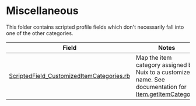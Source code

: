 Miscellaneous
=============

This folder contains scripted profile fields which don't necessarily fall into one of the other categories.

| Field | Notes |
|-------|-------|
| [ScriptedField_CustomizedItemCategories.rb](https://github.com/Nuix/Scripted-Metadata-Profile-Fields/blob/master/Ruby/Misc/ScriptedField_CustomizedItemCategories.rb) | Map the item category assigned by Nuix to a customized name.  See documentation for [Item.getItemCategory](https://download.nuix.com/releases/desktop/stable/docs/en/scripting/api/nuix/Item.html#getItemCategory()). |